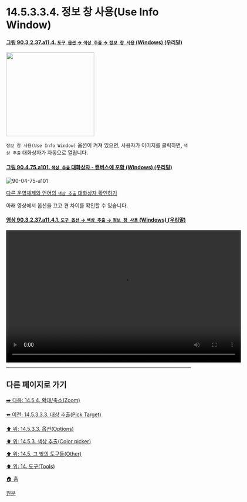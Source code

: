 # 14.5.3.3.4. 정보 창 사용(Use Info Window)

<a id="90-03-02-37-a11-04"></a>

#### [그림 90.3.2.37.a11.4. `도구 옵션` → `색상 추출` → `정보 창 사용` (Windows) (우리말)](./90-03-02-37-color_picker.md#90-03-02-37-a11-04)
<img width="240" height="228" alt="" src="https://github.com/wonder13662/gimp/assets/15767104/8eee5585-f89b-4c34-9330-cb403b7e366d">

`정보 창 사용(Use Info Window)` 옵션이 켜져 있으면, 사용자가 이미지를 클릭하면, `색상 추출` 대화상자가 자동으로 열립니다.

<a id="90-04-75-a101"></a>

#### [그림 90.4.75.a101. `색상 추출` 대화상자 - 캔버스에 포함 (Windows) (우리말)](./90-04-75-color_picker.md#90-04-75-a101)
![90-04-75-a101](https://github.com/wonder13662/gimp/assets/15767104/2937fd4f-5117-4fe9-9694-f0948aba3c04)

[다른 운영체제와 언어의 `색상 추출` 대화상자 확인하기](./90-04-75-color_picker.md#90-04-75-a111)

아래 영상에서 옵션을 끄고 켠 차이를 확인할 수 있습니다.

<a id="90-03-02-37-a11-04-01"></a>

#### [영상 90.3.2.37.a11.4.1. `도구 옵션` → `색상 추출` → `정보 창 사용` (Windows) (우리말)](./90-03-02-37-color_picker.md#90-03-02-37-a11-04-01)
<video controls="controls" width="640" height="360" src="https://github.com/wonder13662/gimp/assets/15767104/10dcf1c7-c7b9-46a7-a48c-a26ebf52a499"></video>

***

## 다른 페이지로 가기

[➡️ 다음: 14.5.4. 확대/축소(Zoom)](./14-05-04-00-zoom.md)

[⬅️ 이전: 14.5.3.3.3. 대상 추출(Pick Target)](./14-05-03-03-03-pick_target.md)

[⬆️ 위: 14.5.3.3. 옵션(Options)](./14-05-03-03-00-options.md)

[⬆️ 위: 14.5.3. 색상 추출(Color picker)](./14-05-03-00-color-picker.md)

[⬆️ 위: 14.5. 그 밖의 도구들(Other)](./14-05-00-other.md)

[⬆️ 위: 14. 도구(Tools)](./14-00-tools.md)

[🏠 홈](./00-home.md)

[원문](https://docs.gimp.org/2.10/ko/gimp-tool-color-picker.html#idm16712)